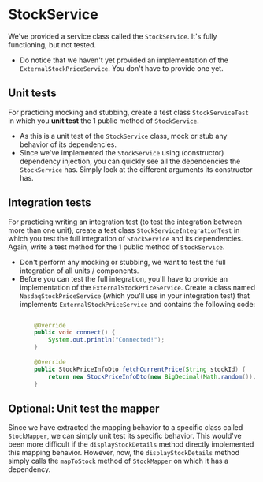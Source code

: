 # StockService

We've provided a service class called the `StockService`. 
It's fully functioning, but not tested.
- Do notice that we haven't yet provided an implementation of the `ExternalStockPriceService`. 
You don't have to provide one yet.

## Unit tests
For practicing mocking and stubbing, create a test class `StockServiceTest` in which you
**unit test** the 1 public method of `StockService`.
- As this is a unit test of the `StockService` class, mock or stub any behavior of its dependencies.
- Since we've implemented the `StockService` using (constructor) dependency injection, you can quickly 
see all the dependencies the `StockService` has. Simply look at the different arguments its constructor has.

## Integration tests
For practicing writing an integration test (to test the integration between more than one unit), 
create a test class `StockServiceIntegrationTest` in which you test the full integration of `StockService` and
its dependencies. Again, write a test method for the 1 public method of `StockService`.
- Don't perform any mocking or stubbing, we want to test the full integration of all units / components.
- Before you can test the full integration, you'll have to provide an implementation of the `ExternalStockPriceService`.
Create a class named `NasdaqStockPriceService` (which you'll use in your integration test) that implements `ExternalStockPriceService` and contains the following code:
    ```java
    
        @Override
        public void connect() {
            System.out.println("Connected!");
        }
        
        @Override
        public StockPriceInfoDto fetchCurrentPrice(String stockId) {
            return new StockPriceInfoDto(new BigDecimal(Math.random()), stockId, "Euro");
        }
  
    ```

## Optional: Unit test the mapper
Since we have extracted the mapping behavior to a specific class called `StockMapper`, we can simply unit test 
its specific behavior. This would've been more difficult if the `displayStockDetails` method directly implemented this 
mapping behavior. However, now, the `displayStockDetails` method simply calls the `mapToStock` method of `StockMapper` on
which it has a dependency.